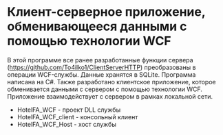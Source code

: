 # Клиент-серверное приложение, обменивающееся данными с помощью технологии WCF
В этой программе все ранее разработанные функции сервера (https://github.com/To4ilko1/ClientServerHTTP) преобразованы в операции WCF-службы. Данные хранятся в SQLite. Программа написана на C#. Также разработано клиентское приложение, которое обменивается данными с сервером с помощью технологии WCF. Приложение взаимодействует с сервером в рамках локальной сети.
* HotelFA_WCF - проект DLL службы
* HotelFA_WCF_client - консольный клиент
* HotelFA_WCF_Host - хост службы
